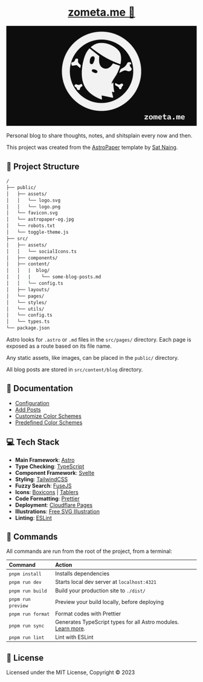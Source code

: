 <h1 align="center">
  <a href="https://zometa.me" target="_blank">
    zometa.me 👻
  </a>
</h1>

[![og-flag](./public/site-og.png)](https://zometa.me)

Personal blog to share thoughts, notes, and shitsplain every now and then.

This project was created from the [AstroPaper](https://github.com/satnaing/astro-paper) template by [Sat Naing](https://github.com/satnaing).

## 🚀 Project Structure

```bash
/
├── public/
│   ├── assets/
│   │   └── logo.svg
│   │   └── logo.png
│   └── favicon.svg
│   └── astropaper-og.jpg
│   └── robots.txt
│   └── toggle-theme.js
├── src/
│   ├── assets/
│   │   └── socialIcons.ts
│   ├── components/
│   ├── content/
│   │   |  blog/
│   │   |    └── some-blog-posts.md
│   │   └── config.ts
│   ├── layouts/
│   └── pages/
│   └── styles/
│   └── utils/
│   └── config.ts
│   └── types.ts
└── package.json
```

Astro looks for `.astro` or `.md` files in the `src/pages/` directory. Each page is exposed as a route based on its file name.

Any static assets, like images, can be placed in the `public/` directory.

All blog posts are stored in `src/content/blog` directory.

## 📖 Documentation

- [Configuration](https://astro-paper.pages.dev/posts/how-to-configure-astropaper-theme/)
- [Add Posts](https://astro-paper.pages.dev/posts/adding-new-posts-in-astropaper-theme/)
- [Customize Color Schemes](https://astro-paper.pages.dev/posts/customizing-astropaper-theme-color-schemes/)
- [Predefined Color Schemes](https://astro-paper.pages.dev/posts/predefined-color-schemes/)

## 💻 Tech Stack

- **Main Framework**: [Astro](https://astro.build/)
- **Type Checking**: [TypeScript](https://www.typescriptlang.org/)
- **Component Framework**: [Svelte](https://svelte.dev/)
- **Styling**: [TailwindCSS](https://tailwindcss.com/)
- **Fuzzy Search**: [FuseJS](https://fusejs.io/)
- **Icons**: [Boxicons](https://boxicons.com/) | [Tablers](https://tabler-icons.io/)
- **Code Formatting**: [Prettier](https://prettier.io/)
- **Deployment**: [Cloudflare Pages](https://pages.cloudflare.com/)
- **Illustrations**: [Free SVG Illustration](https://freesvgillustration.com/)
- **Linting**: [ESLint](https://eslint.org)

## 🧞 Commands

All commands are run from the root of the project, from a terminal:

| Command            | Action                                                                                                                           |
| :----------------- | :------------------------------------------------------------------------------------------------------------------------------- |
| `pnpm install`     | Installs dependencies                                                                                                            |
| `pnpm run dev`     | Starts local dev server at `localhost:4321`                                                                                      |
| `pnpm run build`   | Build your production site to `./dist/`                                                                                          |
| `pnpm run preview` | Preview your build locally, before deploying                                                                                     |
| `pnpm run format`  | Format codes with Prettier                                                                                                       |
| `pnpm run sync`    | Generates TypeScript types for all Astro modules. [Learn more](https://docs.astro.build/en/reference/cli-reference/#astro-sync). |
| `pnpm run lint`    | Lint with ESLint                                                                                                                 |

## 📜 License

Licensed under the MIT License, Copyright © 2023
